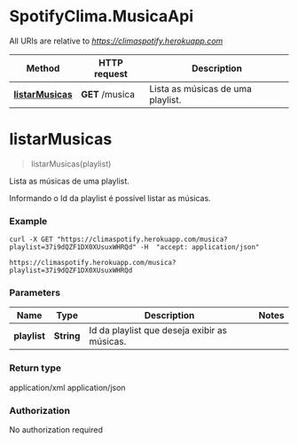 # SpotifyClima.MusicaApi

All URIs are relative to *https://climaspotify.herokuapp.com*

Method | HTTP request | Description
------------- | ------------- | -------------
[**listarMusicas**](MusicaApi.md#listarMusicas) | **GET** /musica | Lista as músicas de uma playlist.


<a name="listarMusicas"></a>
# **listarMusicas**
> listarMusicas(playlist)

Lista as músicas de uma playlist.

Informando o Id da playlist é possível listar as músicas.

### Example

```
curl -X GET "https://climaspotify.herokuapp.com/musica?playlist=37i9dQZF1DX0XUsuxWHRQd" -H  "accept: application/json"
```

```
https://climaspotify.herokuapp.com/musica?playlist=37i9dQZF1DX0XUsuxWHRQd
```

### Parameters

Name | Type | Description  | Notes
------------- | ------------- | ------------- | -------------
 **playlist** | **String**| Id da playlist que deseja exibir as músicas. | 

### Return type

application/xml
application/json

### Authorization

No authorization required